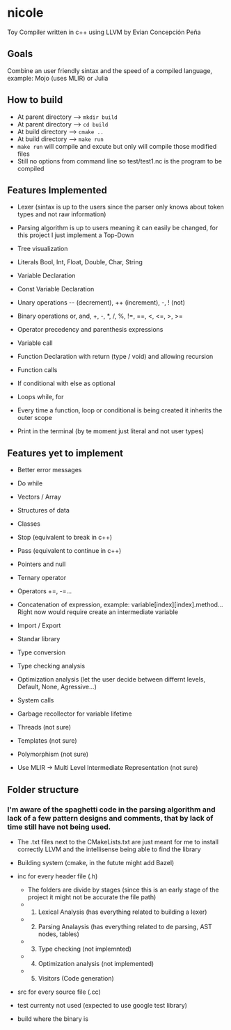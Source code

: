 # nicole

Toy Compiler written in c++ using LLVM by Evian Concepción Peña

## Goals

Combine an user friendly sintax and the speed of a compiled language, example: Mojo (uses MLIR) or Julia

## How to build

- At parent directory --> ```mkdir build```
- At parent directory --> ```cd build```
- At build directory --> ```cmake ..```
- At build directory --> ```make run```
- ```make run``` will compile and excute but only will compile those modified files
- Still no options from command line so test/test1.nc is the program to be compiled

## Features Implemented

- Lexer (sintax is up to the users since the parser only knows about token types and not raw information)

- Parsing algorithm is up to users meaning it can easily be changed, for this project I just implement a Top-Down

- Tree visualization

- Literals Bool, Int, Float, Double, Char, String

- Variable Declaration

- Const Variable Declaration

- Unary operations -- (decrement), ++ (increment), -, ! (not)

- Binary operations or, and, +, -, *, /, %, !=, ==, <, <=, >, >=

- Operator precedency and parenthesis expressions

- Variable call

- Function Declaration with return (type / void) and allowing recursion

- Function calls

- If conditional with else as optional

- Loops while, for

- Every time a function, loop or conditional is being created it inherits the outer scope

- Print in the terminal (by te moment just literal and not user types)

## Features yet to implement

- Better error messages

- Do while

- Vectors / Array

- Structures of data

- Classes

- Stop (equivalent to break in c++)

- Pass (equivalent to continue in c++)

- Pointers and null

- Ternary operator

- Operators +=, -=...

- Concatenation of expression, example: variable[index][index].method... Right now would require create an intermediate variable

- Import / Export

- Standar library

- Type conversion

- Type checking analysis

- Optimization analysis (let the user decide between differnt levels, Default, None, Agressive...)

- System calls

- Garbage recollector for variable lifetime

- Threads (not sure)

- Templates (not sure)

- Polymorphism (not sure)

- Use MLIR -> Multi Level Intermediate Representation (not sure)


## Folder structure

### I'm aware of the spaghetti code in the parsing algorithm and lack of a few pattern designs and comments, that by lack of time still have not being used.

- The .txt files next to the CMakeLists.txt are just meant for me to install correctly LLVM and the intellisense being able to find the library

- Building system (cmake, in the futute might add Bazel)

- inc for every header file (.h)

    - The folders are divide by stages (since this is an early stage of the project it might not be accurate the file path)
    - 1. Lexical Analysis (has everything related to building a lexer)
    - 2. Parsing Analaysis (has everything related to de parsing, AST nodes, tables)
    - 3. Type checking (not implemnted)
    - 4. Optimization analysis (not implemented)
    - 5. Visitors (Code generation)

- src for every source file (.cc)

- test currenty not used (expected to use google test library)

- build where the binary is